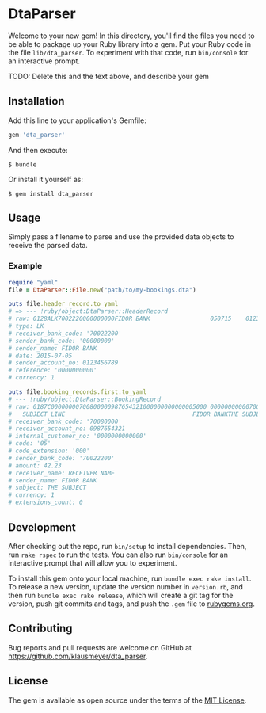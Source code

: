 # DtaParser

Welcome to your new gem! In this directory, you'll find the files you need to be able to package up your Ruby library into a gem. Put your Ruby code in the file `lib/dta_parser`. To experiment with that code, run `bin/console` for an interactive prompt.

TODO: Delete this and the text above, and describe your gem

## Installation

Add this line to your application's Gemfile:

```ruby
gem 'dta_parser'
```

And then execute:

    $ bundle

Or install it yourself as:

    $ gem install dta_parser

## Usage

Simply pass a filename to parse and use the provided data objects to receive the parsed data.

### Example

```ruby
require "yaml"
file = DtaParser::File.new("path/to/my-bookings.dta")

puts file.header_record.to_yaml
# => --- !ruby/object:DtaParser::HeaderRecord
# raw: 0128ALK7002220000000000FIDOR BANK                 050715    01234567890000000000               24062013                        1
# type: LK
# receiver_bank_code: '70022200'
# sender_bank_code: '00000000'
# sender_name: FIDOR BANK
# date: 2015-07-05
# sender_account_no: 0123456789
# reference: '0000000000'
# currency: 1

puts file.booking_records.first.to_yaml
# --- !ruby/object:DtaParser::BookingRecord
# raw: 0187C00000000700800000987654321000000000000005000 0000000000070022200012345678900000004223   THE
#   SUBJECT LINE                                    FIDOR BANKTHE SUBJECT                1  00
# receiver_bank_code: '70080000'
# receiver_account_no: 0987654321
# internal_customer_no: '0000000000000'
# code: '05'
# code_extension: '000'
# sender_bank_code: '70022200'
# amount: 42.23
# receiver_name: RECEIVER NAME
# sender_name: FIDOR BANK
# subject: THE SUBJECT
# currency: 1
# extensions_count: 0
```

## Development

After checking out the repo, run `bin/setup` to install dependencies. Then, run `rake rspec` to run the tests. You can also run `bin/console` for an interactive prompt that will allow you to experiment.

To install this gem onto your local machine, run `bundle exec rake install`. To release a new version, update the version number in `version.rb`, and then run `bundle exec rake release`, which will create a git tag for the version, push git commits and tags, and push the `.gem` file to [rubygems.org](https://rubygems.org).

## Contributing

Bug reports and pull requests are welcome on GitHub at https://github.com/klausmeyer/dta_parser.


## License

The gem is available as open source under the terms of the [MIT License](http://opensource.org/licenses/MIT).

